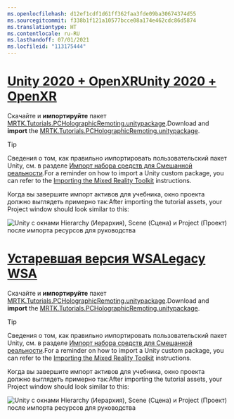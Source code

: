 ```yaml
---
ms.openlocfilehash: d12ef1cdf1d61ff362faa3fde09ba30674374d55
ms.sourcegitcommit: f338b1f121a10577bcce08a174e462cdc86d5874
ms.translationtype: HT
ms.contentlocale: ru-RU
ms.lasthandoff: 07/01/2021
ms.locfileid: "113175444"
---
```

# <a name="unity-2020--openxr"></a>[<span data-ttu-id="a8bf4-101">Unity 2020 + OpenXR</span><span class="sxs-lookup"><span data-stu-id="a8bf4-101">Unity 2020 + OpenXR</span></span>](#tab/openxr)

<span data-ttu-id="a8bf4-102">Скачайте и **импортируйте** пакет [MRTK.Tutorials.PCHolographicRemoting.unitypackage](https://github.com/microsoft/MixedRealityLearning/releases/download/pc-holographic-remoting-v2.4.1/MRTK.Tutorials.PCHolographicRemoting.OpenXR.unitypackage).</span><span class="sxs-lookup"><span data-stu-id="a8bf4-102">Download and **import** the [MRTK.Tutorials.PCHolographicRemoting.unitypackage](https://github.com/microsoft/MixedRealityLearning/releases/download/pc-holographic-remoting-v2.4.1/MRTK.Tutorials.PCHolographicRemoting.OpenXR.unitypackage).</span></span>

> [!TIP]
> <span data-ttu-id="a8bf4-103">Сведения о том, как правильно импортировать пользовательский пакет Unity, см. в разделе [Импорт набора средств для Смешанной реальности](../mr-learning-base-04.md#importing-the-tutorial-assets).</span><span class="sxs-lookup"><span data-stu-id="a8bf4-103">For a reminder on how to import a Unity custom package, you can refer to the [Importing the Mixed Reality Toolkit](../mr-learning-base-04.md#importing-the-tutorial-assets) instructions.</span></span>

<span data-ttu-id="a8bf4-104">Когда вы завершите импорт активов для учебника, окно проекта должно выглядеть примерно так:</span><span class="sxs-lookup"><span data-stu-id="a8bf4-104">After importing the tutorial assets, your Project window should look similar to this:</span></span>

![Unity с окнами Hierarchy (Иерархия), Scene (Сцена) и Project (Проект) после импорта ресурсов для руководства](../images/mrlearning-pc-holographic-remoting/Tutorial1-Section2-Step1-1.png)

# <a name="legacy-wsa"></a>[<span data-ttu-id="a8bf4-106">Устаревшая версия WSA</span><span class="sxs-lookup"><span data-stu-id="a8bf4-106">Legacy WSA</span></span>](#tab/wsa)

<span data-ttu-id="a8bf4-107">Скачайте и **импортируйте** пакет [MRTK.Tutorials.PCHolographicRemoting.unitypackage](https://github.com/microsoft/MixedRealityLearning/releases/download/pc-holographic-remoting-v2.4.1/MRTK.Tutorials.PCHolographicRemoting.LegacyWSA.unitypackage).</span><span class="sxs-lookup"><span data-stu-id="a8bf4-107">Download and **import** the [MRTK.Tutorials.PCHolographicRemoting.unitypackage](https://github.com/microsoft/MixedRealityLearning/releases/download/pc-holographic-remoting-v2.4.1/MRTK.Tutorials.PCHolographicRemoting.LegacyWSA.unitypackage).</span></span>

> [!TIP]
> <span data-ttu-id="a8bf4-108">Сведения о том, как правильно импортировать пользовательский пакет Unity, см. в разделе [Импорт набора средств для Смешанной реальности](../mr-learning-base-04.md#importing-the-tutorial-assets).</span><span class="sxs-lookup"><span data-stu-id="a8bf4-108">For a reminder on how to import a Unity custom package, you can refer to the [Importing the Mixed Reality Toolkit](../mr-learning-base-04.md#importing-the-tutorial-assets) instructions.</span></span>

<span data-ttu-id="a8bf4-109">Когда вы завершите импорт активов для учебника, окно проекта должно выглядеть примерно так:</span><span class="sxs-lookup"><span data-stu-id="a8bf4-109">After importing the tutorial assets, your Project window should look similar to this:</span></span>

![Unity с окнами Hierarchy (Иерархия), Scene (Сцена) и Project (Проект) после импорта ресурсов для руководства](../images/mrlearning-pc-holographic-remoting/Tutorial1-Section2-Step1-1.png)
